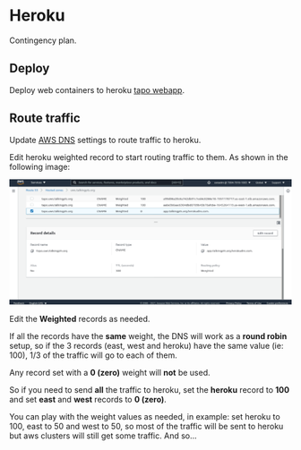 # Heroku

Contingency plan.

## Deploy

Deploy web containers to heroku [tapo webapp](https://dashboard.heroku.com/apps/tapo).

## Route traffic

Update [AWS DNS](https://console.aws.amazon.com/route53/v2/hostedzones#ListRecordSets/Z007316630R8ZSSQX09RD)
settings to route traffic to heroku.

Edit heroku weighted record to start routing traffic to them. As shown in the
following image:

![Image](./heroku-dns.png)

Edit the **Weighted** records as needed.

If all the records have the **same** weight, the DNS will work as a **round robin** setup,
so if the 3 records (east, west and heroku) have the same value (ie: 100), 1/3 of the
traffic will go to each of them.

Any record set with a **0 (zero)** weight will **not** be used.

So if you need to send **all** the traffic to heroku, set the **heroku** record to **100**
and set **east** and **west** records to **0 (zero)**.

You can play with the weight values as needed, in example: set heroku to 100,
east to 50 and west to 50, so most of the traffic will be sent to heroku but aws
clusters will still get some traffic. And so...
